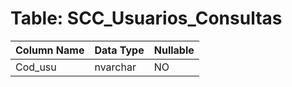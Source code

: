 # Table: SCC_Usuarios_Consultas

| Column Name | Data Type | Nullable |
|-------------|-----------|----------|
| Cod_usu | nvarchar | NO |
